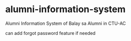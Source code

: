 # alumni-information-system
Alumni Information System of Balay sa Alumni in CTU-AC

can add forgot password feature if needed

